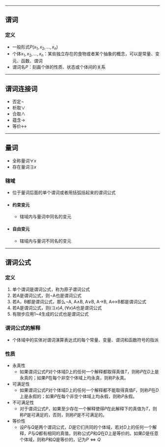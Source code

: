 ----
## 谓词
### 定义
- 一般形式$P(x_1, x_2,\ldots, x_n)$
- 个体$x_1, x_2, \ldots, x_n$：某些独立存在的食物或者某个抽象的概念，可以是常量、变元、函数、谓词
- 谓词名$P$：刻画个体的性质、状态或个体间的关系
----
## 谓词连接词
- 否定$\neg$
- 析取$\vee$
- 合取$\wedge$
- 蕴含$\to$
- 等价$\leftrightarrow$
----
## 量词
- 全称量词$\forall x$
- 存在量词$\exists x$
### 辖域
- 位于量词后面的单个谓词或者用括弧括起来的谓词公式
- #### 约束变元
	- 辖域内与量词中同名的变元
- #### 自由变元
	- 辖域内与量词不同名的变元
----
## 谓词公式
### 定义
1. 单个谓词是谓词公式，称为原子谓词公式
2. 若A是谓词公式，则$\neg$A也是谓词公式
3. 若A，B都是谓词公式，那么$\neg$A, A$\wedge$B, A$\vee$B, A$\to$B, A$\leftrightarrow$B都是谓词公式
4. 若A是谓词公式，则$(\exists x)A, (\forall x)A$也是谓词公式
5. 有限步应用1~4生成的公式也是谓词公式
### 谓词公式的解释
- 个体域中的实体对谓词演算表达式的每个常量、变量、谓词和函数符号的指派
### 性质
- 永真性
	- 如果谓词公式$P$对个体域$D$上的任何一个解释都取得真值$T$，则称$P$在$D$上是永真的；如果$P$在每个非空个体域上均永真，则称P永真。
- 可满足性
	- 如果谓词公式$P$对个体域$D$上的任何一个解释都不能取得真值$F$，则称$P$在$D$上是永假的；如果$P$在每个非空个体域上均永假，则称$P$永假。
- 不可满足性
	- 对于谓词公式$P$，如果至少存在一个解释使得$P$在此解释下的真值为$T$，则称$P$是可满足的，否则，则称$P$是不可满足的。
- 等价性
	- 设$P$与$Q$是两个谓词公式，$D$是它们共同的个体域，若对$D$上的任何一个解释，$P$与$Q$都有相同的真值，则称公式$P$和$Q$在$D$上是等价的。如果$D$是任意个体域，则称$P$和$Q$是等价的，记为$P\Leftrightarrow Q$
